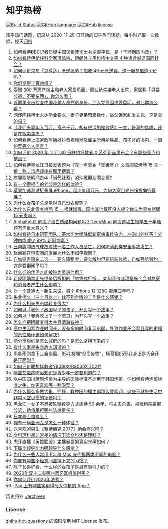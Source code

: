 # 知乎热榜
[![Build Status](https://github.com/ToWeLong/zhihu-hot-questions/workflows/CI/badge.svg)](https://github.com/ToWeLong/zhihu-hot-questions/actions)
[![GitHub language](https://img.shields.io/badge/language-golang-orange.svg)](https://golang.org/)
[![GitHub license](https://img.shields.io/github/license/ToWeLong/zhihu-hot-questions)](https://github.com/ToWeLong/zhihu-hot-questions/blob/main/LICENSE)

知乎热门话题，记录从 2020-11-29 日开始的知乎热门话题。每小时抓取一次数据，按天[归档](./archives)

<!-- BEGIN -->
1. [如何看待BBC记者质疑中国谴责澳军士兵杀害平民，是「干涉别国内政」？](https://www.zhihu.com/question/432700752) 
1. [如何看待伊朗核科学家遭暗杀，伊朗外长用包括中文等 4 种语言喊话国际社会？](https://www.zhihu.com/question/432636637) 
1. [如何评价京东「京尊达」派送服务？加收 49 元派送费，这一服务值这个价吗？](https://www.zhihu.com/question/61324124) 
1. [你们觉得丁真帅吗？](https://www.zhihu.com/question/430406783) 
1. [受赠 300 万房产摊主和老人家属见面，否认抢先接老人出院，家属称「只要公道，不要东西」，你怎么看？](https://www.zhihu.com/question/432049462) 
1. [近期美突击检查中国赴美人员党员身份，连入党原因也要盘问，对此你怎么看？](https://www.zhihu.com/question/432646201) 
1. [网传陈铭博士未达毕业要求、妻子妻弟暗箱操作、岳父谭家乱发文凭，这是真的吗？](https://www.zhihu.com/question/432658686) 
1. [《我们夫妻年入百万，资产千万，却有很深的挫败感》一文，是真的焦虑，还是在贩卖焦虑？](https://www.zhihu.com/question/432657437) 
1. [如何看待上海家政阿姨发抖音视频涉及雇主所用护肤品、孩子背的书包、一周的菜等个人信息？](https://www.zhihu.com/question/432310696) 
1. [如何评价 2020 年 11 月 30 日联想拯救者 X 系列新品发布会？有哪些亮点和槽点？](https://www.zhihu.com/question/432411386) 
1. [如何看待黑龙江日报发表题为《叹一声雪乡「窦娥冤」》文章回应烤肠 15 元一根，称：市场规律在那里摆着？](https://www.zhihu.com/question/432660161) 
1. [有哪些能瞬间击中「当代社畜」的沙雕朋友圈文案?](https://www.zhihu.com/question/432243352) 
1. [有一个很抠门的老公是怎样的体验？](https://www.zhihu.com/question/34548789) 
1. [苹果加速测试折叠屏 iPhone，起步价超万元，为何大家目光纷纷投向折叠屏？](https://www.zhihu.com/question/432668509) 
1. [为什么女孩子总是觉得自己没衣服穿？](https://www.zhihu.com/question/422218168) 
1. [为什么东北雪乡烤肠 15 一根就嫌贵，国内其他景区没人提？你认为雪乡烤肠 15 元贵吗？](https://www.zhihu.com/question/432534468) 
1. [AlphaFold2 解决了蛋白质结构问题吗？DeepMind 解决这项生物学五十年难题有何重大意义？](https://www.zhihu.com/question/432774098) 
1. [如何看待日本研究团队：茶水能大幅降低新冠病毒传染力，冲泡出的红茶 1 分钟内能减少 99% 新冠病毒？](https://www.zhihu.com/question/432778952) 
1. [云南腾冲热气球故障致一名工作人员坠亡，如何防范此类安全事故发生？](https://www.zhihu.com/question/432699592) 
1. [赵丽颖在电影圈的发展为什么不如电视圈？](https://www.zhihu.com/question/426297562) 
1. [自如逼宫房东二选一：要么降租金，要么解约但要赔装修款，自如强势毁约，这是要倒闭了吗？](https://www.zhihu.com/question/431630495) 
1. [什么样的伴侣才能被称为灵魂伴侣？](https://www.zhihu.com/question/308612334) 
1. [新规明确禁止先提价后折扣的「忽悠式打折」，如何评价此项措施？会对商家和消费者产生什么影响？](https://www.zhihu.com/question/432652443) 
1. [对一个普通大一新生来说，买个 iPhone 12  128G 能用四年吗？](https://www.zhihu.com/question/431908144) 
1. [失业很久（三个月以上）找不到合适的工作是什么感受？](https://www.zhihu.com/question/29794914) 
1. [为什么相亲男态度转变很大?](https://www.zhihu.com/question/429103448) 
1. [如何以「我怀了敌国皇子的孩子」开头写一个故事？](https://www.zhihu.com/question/419646808) 
1. [如何以「我喜欢上了一个暗卫」为开头写一个故事？](https://www.zhihu.com/question/432004366) 
1. [怎么样把眼睛变得大并且清澈有神？](https://www.zhihu.com/question/272102187) 
1. [高中生因写作业时间长，没有多的时间复习巩固，导致作业不会写且写的更慢的恶性循环该如何解决?](https://www.zhihu.com/question/429405868) 
1. [能分享你们是怎么减肥的吗？是怎么坚持下来的？](https://www.zhihu.com/question/427199014) 
1. [有什么事是失恋后才知道的？](https://www.zhihu.com/question/322949412) 
1. [周冬雨刚拿下三金影后，85花被嘲“全员废物”，杨幂把85穿在身上是巧合还是正面刚？](https://www.zhihu.com/question/432556487) 
1. [如何评价联想拯救者Y9000X/R9000X 2021?](https://www.zhihu.com/question/427449166) 
1. [哪些艾滋病防治知识是青少年一定要知道的？](https://www.zhihu.com/question/432099122) 
1. [以中国四川腌制泡菜为主导的国际标准不适用于韩国泡菜，你如何看待泡菜标准之争，你更喜欢哪一种泡菜？](https://www.zhihu.com/question/432651686) 
1. [为什么那么多做钓鱼，抓虾，教种田的播主都那么受欢迎，这些不就是生活中非常司空见惯的场景吗？](https://www.zhihu.com/question/432697198) 
1. [黑龙江一女子不忍被铁链拴等方式虐待 50 余年，将丈夫杀害，被检察院提起公诉，她将承担哪些法律责任？](https://www.zhihu.com/question/432674571) 
1. [日本修士难考么？](https://www.zhihu.com/question/54064435) 
1. [拥有一辆亚洲龙是怎么一种体验？](https://www.zhihu.com/question/401455816) 
1. [送喜欢的男生《赛博朋克 2077》他会高兴吗？](https://www.zhihu.com/question/429808268) 
1. [文科理科都非常差的情况下选文科还是理科？](https://www.zhihu.com/question/428073925) 
1. [虎牙直播《英雄联盟》主播霸哥的真实水平如何？](https://www.zhihu.com/question/264979156) 
1. [下属比领导能力强领导什么感觉？](https://www.zhihu.com/question/62307055) 
1. [为什么一些人常用 PC 和 Mac 来代指两类不同的电脑？](https://www.zhihu.com/question/20147279) 
1. [你都有哪些不经意间坚持下来的习惯？](https://www.zhihu.com/question/421153867) 
1. [除了长得好看，什么样的女孩子是最有吸引力的？](https://www.zhihu.com/question/432679628) 
1. [2020年双十二有哪些蓝牙耳机值得买？](https://www.zhihu.com/question/432316776) 
1. [你如何评价2020年法考？](https://www.zhihu.com/question/428175595) 
1. [iPad 上有哪些实用得令人惊艳的 App？](https://www.zhihu.com/question/22678622) 

<!-- END -->

历史归档 [./archives](./archives)

### License

[zhihu-hot-questions](https://github.com/towelong/zhihu-hot-questions) 的源码使用 MIT License 发布。 